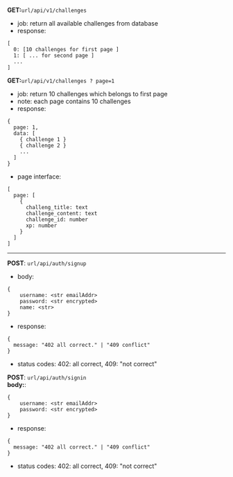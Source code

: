 **GET:**`url/api/v1/challenges`<br>
- job: return all available challenges from database<br>
- response: 
```
[
  0: [10 challenges for first page ]
  1: [ ... for second page ]
  ...
]
```

**GET:**`url/api/v1/challenges ? page=1`<br>
- job: return 10 challenges which belongs to first page <br>
 - note: each page contains 10 challenges
- response: 
```
{
  page: 1,
  data: [
    { challenge 1 }
    { challenge 2 }
    ...
  ]
}
```

- page interface: 
```
[
  page: [
    {
      challeng_title: text
      challenge_content: text
      challenge_id: number
      xp: number
    }
  ]
]
```

<hr>

**POST**: `url/api/auth/signup`
<br>
- body:
```
{
    username: <str emailAddr>
    password: <str encrypted>
    name: <str>
}
```
- response: 
```
{
  message: "402 all correct." | "409 conflict"
}
```
 - status codes: 402: all correct, 409: "not correct"


**POST**: `url/api/auth/signin`
<br>
**body:**:
```
{
    username: <str emailAddr>
    password: <str encrypted>
}
```
- response: 
```
{
  message: "402 all correct." | "409 conflict"
}
```
 - status codes: 402: all correct, 409: "not correct"

